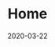 ---
title: Home
meta_title: 'Tripa Tech Blog'
date: 2020-03-22
heading:
  title: "<strong>Tripa Tech</strong> Blog"
  description: "Un blog de temas diversos de tecnología, <strong>y un poco más...</strong>"
  align: left
---